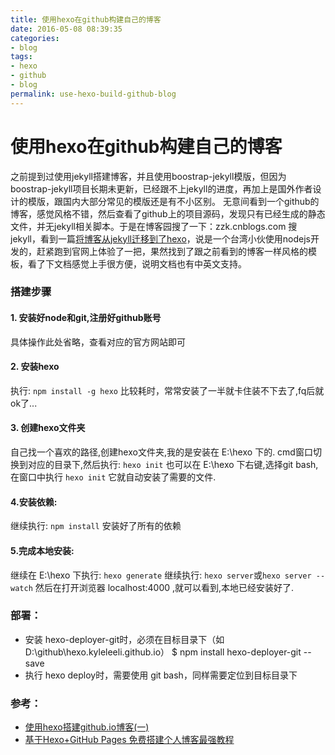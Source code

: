 ```yaml
---
title: 使用hexo在github构建自己的博客
date: 2016-05-08 08:39:35
categories: 
- blog
tags: 
- hexo
- github
- blog
permalink: use-hexo-build-github-blog
---
```

# 使用hexo在github构建自己的博客

之前提到过使用jekyll搭建博客，并且使用boostrap-jekyll模版，但因为boostrap-jekyll项目长期未更新，已经跟不上jekyll的进度，再加上是国外作者设计的模版，跟国内大部分常见的模版还是有不小区别。
无意间看到一个github的博客，感觉风格不错，然后查看了github上的项目源码，发现只有已经生成的静态文件，并无jekyll相关脚本。于是在博客园搜了一下：zzk.cnblogs.com 搜 jekyll，看到一篇[将博客从jekyll迁移到了hexo](http://www.cnblogs.com/jasondan/p/3499227.html)，说是一个台湾小伙使用nodejs开发的，赶紧跑到官网上体验了一把，果然找到了跟之前看到的博客一样风格的模板，看了下文档感觉上手很方便，说明文档也有中英文支持。

### 搭建步骤
#### 1. 安装好node和git,注册好github账号
具体操作此处省略，查看对应的官方网站即可

#### 2. 安装hexo
执行: `npm install -g hexo`
比较耗时，常常安装了一半就卡住装不下去了,fq后就ok了...

#### 3. 创建hexo文件夹
自己找一个喜欢的路径,创建hexo文件夹,我的是安装在 E:\hexo 下的. 
cmd窗口切换到对应的目录下,然后执行: `hexo init`
也可以在 E:\hexo 下右键,选择git bash,在窗口中执行 `hexo init`
它就自动安装了需要的文件.

#### 4.安装依赖:
继续执行: `npm install`
安装好了所有的依赖

#### 5.完成本地安装:
继续在 E:\hexo 下执行:  `hexo generate`
继续执行: `hexo server`或`hexo server --watch`
然后在打开浏览器 localhost:4000 ,就可以看到,本地已经安装好了.

### 部署：
- 安装 hexo-deployer-git时，必须在目标目录下（如D:\github\hexo.kyleleeli.github.io）
$ npm install hexo-deployer-git --save
- 执行 hexo deploy时，需要使用 git bash，同样需要定位到目标目录下

### 参考：
- [使用hexo搭建github.io博客(一)](http://www.cnblogs.com/liulangmao/p/4323064.html)
- [基于Hexo+GitHub Pages 免费搭建个人博客最强教程](http://www.jianshu.com/p/2b9f202c13fd)


